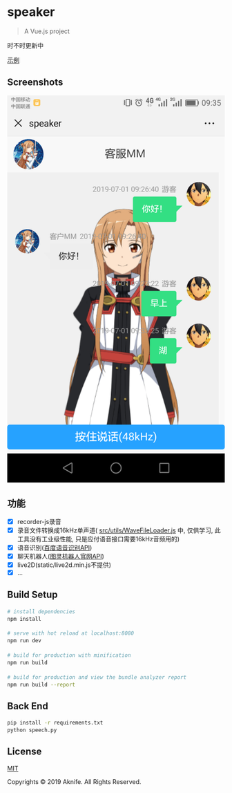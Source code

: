 # speaker

> A Vue.js project

时不时更新中

[示例](https://ai.aknifezndx.top:8080/#/chat)

## Screenshots

![](https://github.com/Aknifejackzhmolong/Live2D-SpeechRecognize/blob/master/screenshots/display.png?raw=true")

## 功能
- [x] recorder-js录音
- [x] 录音文件转换成16kHz单声道( [src/utils/WaveFileLoader.js](https://github.com/Aknifejackzhmolong/Live2D-SpeechRecognize/blob/master/src/utils/WaveFileLoader.js) 中, 仅供学习, 此工具没有工业级性能, 只是应付语音接口需要16kHz音频用的)
- [x] 语音识别([百度语音识别API](https://cloud.baidu.com/product/speech))
- [x] 聊天机器人([图灵机器人官网API](http://www.turingapi.com/))
- [x] live2D(static/live2d.min.js不提供)
- [x] ...

## Build Setup

``` bash
# install dependencies
npm install

# serve with hot reload at localhost:8080
npm run dev

# build for production with minification
npm run build

# build for production and view the bundle analyzer report
npm run build --report
```
## Back End
```bash
pip install -r requirements.txt
python speech.py
```

## License
[MIT](http://opensource.org/licenses/MIT)

Copyrights © 2019 Aknife. All Rights Reserved.
